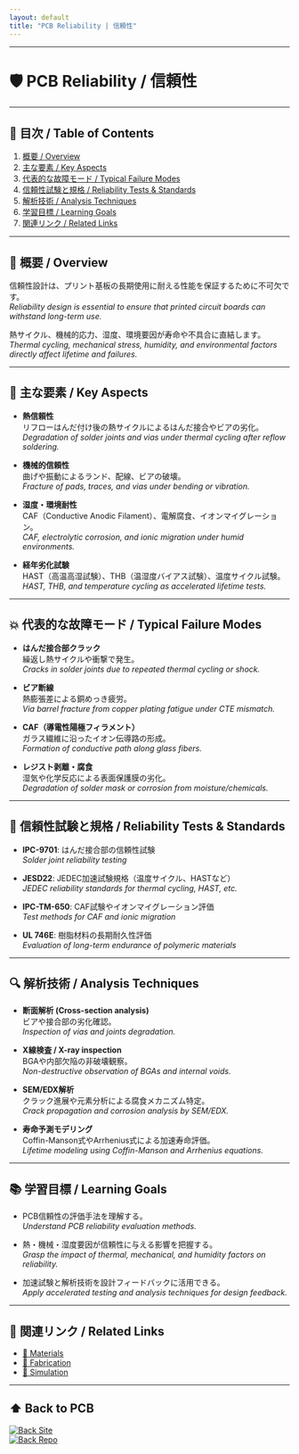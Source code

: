 ```yaml
---
layout: default
title: "PCB Reliability | 信頼性"
---
```


---

# 🛡 PCB Reliability / 信頼性

---

## 📑 目次 / Table of Contents
1. [概要 / Overview](#-概要--overview)  
2. [主な要素 / Key Aspects](#-主な要素--key-aspects)  
3. [代表的な故障モード / Typical Failure Modes](#-代表的な故障モード--typical-failure-modes)  
4. [信頼性試験と規格 / Reliability Tests & Standards](#-信頼性試験と規格--reliability-tests--standards)  
5. [解析技術 / Analysis Techniques](#-解析技術--analysis-techniques)  
6. [学習目標 / Learning Goals](#-学習目標--learning-goals)  
7. [関連リンク / Related Links](#-関連リンク--related-links)  

---

## 📖 概要 / Overview
信頼性設計は、プリント基板の長期使用に耐える性能を保証するために不可欠です。  
*Reliability design is essential to ensure that printed circuit boards can withstand long-term use.*  

熱サイクル、機械的応力、湿度、環境要因が寿命や不具合に直結します。  
*Thermal cycling, mechanical stress, humidity, and environmental factors directly affect lifetime and failures.*  

---

## 🔑 主な要素 / Key Aspects
- **熱信頼性**  
  リフローはんだ付け後の熱サイクルによるはんだ接合やビアの劣化。  
  *Degradation of solder joints and vias under thermal cycling after reflow soldering.*  

- **機械的信頼性**  
  曲げや振動によるランド、配線、ビアの破壊。  
  *Fracture of pads, traces, and vias under bending or vibration.*  

- **湿度・環境耐性**  
  CAF（Conductive Anodic Filament）、電解腐食、イオンマイグレーション。  
  *CAF, electrolytic corrosion, and ionic migration under humid environments.*  

- **経年劣化試験**  
  HAST（高温高湿試験）、THB（温湿度バイアス試験）、温度サイクル試験。  
  *HAST, THB, and temperature cycling as accelerated lifetime tests.*  

---

## 💥 代表的な故障モード / Typical Failure Modes
- **はんだ接合部クラック**  
  繰返し熱サイクルや衝撃で発生。  
  *Cracks in solder joints due to repeated thermal cycling or shock.*  

- **ビア断線**  
  熱膨張差による銅めっき疲労。  
  *Via barrel fracture from copper plating fatigue under CTE mismatch.*  

- **CAF（導電性陽極フィラメント）**  
  ガラス繊維に沿ったイオン伝導路の形成。  
  *Formation of conductive path along glass fibers.*  

- **レジスト剥離・腐食**  
  湿気や化学反応による表面保護膜の劣化。  
  *Degradation of solder mask or corrosion from moisture/chemicals.*  

---

## 🧪 信頼性試験と規格 / Reliability Tests & Standards
- **IPC-9701**: はんだ接合部の信頼性試験  
  *Solder joint reliability testing*  

- **JESD22**: JEDEC加速試験規格（温度サイクル、HASTなど）  
  *JEDEC reliability standards for thermal cycling, HAST, etc.*  

- **IPC-TM-650**: CAF試験やイオンマイグレーション評価  
  *Test methods for CAF and ionic migration*  

- **UL 746E**: 樹脂材料の長期耐久性評価  
  *Evaluation of long-term endurance of polymeric materials*  

---

## 🔍 解析技術 / Analysis Techniques
- **断面解析 (Cross-section analysis)**  
  ビアや接合部の劣化確認。  
  *Inspection of vias and joints degradation.*  

- **X線検査 / X-ray inspection**  
  BGAや内部欠陥の非破壊観察。  
  *Non-destructive observation of BGAs and internal voids.*  

- **SEM/EDX解析**  
  クラック進展や元素分析による腐食メカニズム特定。  
  *Crack propagation and corrosion analysis by SEM/EDX.*  

- **寿命予測モデリング**  
  Coffin-Manson式やArrhenius式による加速寿命評価。  
  *Lifetime modeling using Coffin-Manson and Arrhenius equations.*  

---

## 📚 学習目標 / Learning Goals
- PCB信頼性の評価手法を理解する。  
  *Understand PCB reliability evaluation methods.*  

- 熱・機械・湿度要因が信頼性に与える影響を把握する。  
  *Grasp the impact of thermal, mechanical, and humidity factors on reliability.*  

- 加速試験と解析技術を設計フィードバックに活用できる。  
  *Apply accelerated testing and analysis techniques for design feedback.*  

---

## 🔗 関連リンク / Related Links
- [📖 Materials](./materials.md)  
- [📖 Fabrication](./fabrication.md)  
- [📖 Simulation](./simulation.md)  

---

## ⬆️ Back to PCB
[![Back Site](https://img.shields.io/badge/⬆️%20Back-Site-brightgreen?logo=githubpages)](https://samizo-aitl.github.io/Edusemi-Plus/Assembly-Integration/PCB/)  
[![Back Repo](https://img.shields.io/badge/⬆️%20Back-Repo-blue?logo=github)](https://github.com/Samizo-AITL/Edusemi-Plus/tree/main/Assembly-Integration/PCB)
